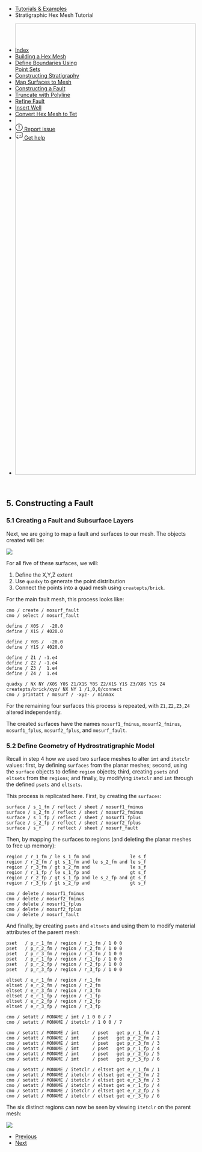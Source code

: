<!-- Begin breadcrumb -->
<ul class="uk-breadcrumb">
    <li><a href="{{ "/pages/tutorial/index.html" | relative_url }}">Tutorials &amp; Examples</a></li>
    <li><span>Stratigraphic Hex Mesh Tutorial</span></li>
</ul>
<!-- End breadcrumb -->

<!-- Begin image slideshow -->
<div class="uk-position-relative uk-visible-toggle uk-light" tabindex="-1" uk-slideshow>
    <ul class="uk-slideshow-items">
        <li>
            <img data-src="{{ "/pages/tutorial/stratigraphy/images/05_hex_01_fault_imt_itetclr.png" | relative_url }}" width="1800" height="1200" alt="" uk-cover uk-img="target: !.uk-slideshow-items">
        </li>
    </ul>
</div>
<!-- End image slideshow -->
<br/>

## 5. Constructing a Fault

### 5.1 Creating a Fault and Subsurface Layers

Next, we are going to map a fault and surfaces to our mesh. The objects created
will be:

![](images/05_fault_objects.png)

For all five of these surfaces, we will:

1. Define the X,Y,Z extent
2. Use `quadxy` to generate the point distribution
3. Connect the points into a quad mesh using `createpts/brick`.

For the main fault mesh, this process looks like:

```
cmo / create / mosurf_fault
cmo / select / mosurf_fault

define / X0S /  -20.0
define / X1S / 4020.0

define / Y0S /  -20.0
define / Y1S / 4020.0

define / Z1 / -1.e4
define / Z2 / -1.e4
define / Z3 /  1.e4
define / Z4 /  1.e4

quadxy / NX NY /X0S Y0S Z1/X1S Y0S Z2/X1S Y1S Z3/X0S Y1S Z4
createpts/brick/xyz/ NX NY 1 /1,0,0/connect
cmo / printatt / mosurf / -xyz- / minmax
```

For the remaining four surfaces this process is repeated, with `Z1,Z2,Z3,Z4`
altered independently.

The created surfaces have the names `mosurf1_fminus`, `mosurf2_fminus`,
`mosurf1_fplus`, `mosurf2_fplus`, and `mosurf_fault`.

### 5.2 Define Geometry of Hydrostratigraphic Model

Recall in step 4 how we used two surface meshes to alter `imt` and `itetclr`
values: first, by defining `surfaces` from the planar meshes; second, using the
`surface` objects to define `region` objects; third, creating `psets` and
`eltsets` from the `regions`; and finally, by modifying `itetclr` and `imt`
through the defined `psets` and `eltsets`.

This process is replicated here. First, by creating the `surfaces`:

```
surface / s_1_fm / reflect / sheet / mosurf1_fminus
surface / s_2_fm / reflect / sheet / mosurf2_fminus
surface / s_1_fp / reflect / sheet / mosurf1_fplus
surface / s_2_fp / reflect / sheet / mosurf2_fplus
surface / s_f    / reflect / sheet / mosurf_fault
```

Then, by mapping the surfaces to regions (and deleting the planar meshes to
free up memory):

```
region / r_1_fm / le s_1_fm and               le s_f
region / r_2_fm / gt s_1_fm and le s_2_fm and le s_f
region / r_3_fm / gt s_2_fm and               le s_f
region / r_1_fp / le s_1_fp and               gt s_f
region / r_2_fp / gt s_1_fp and le s_2_fp and gt s_f
region / r_3_fp / gt s_2_fp and               gt s_f

cmo / delete / mosurf1_fminus
cmo / delete / mosurf2_fminus
cmo / delete / mosurf1_fplus
cmo / delete / mosurf2_fplus
cmo / delete / mosurf_fault
```

And finally, by creating `psets` and `eltsets` and using them to modify material
attributes of the parent mesh:

```
pset   / p_r_1_fm / region / r_1_fm / 1 0 0
pset   / p_r_2_fm / region / r_2_fm / 1 0 0
pset   / p_r_3_fm / region / r_3_fm / 1 0 0
pset   / p_r_1_fp / region / r_1_fp / 1 0 0
pset   / p_r_2_fp / region / r_2_fp / 1 0 0
pset   / p_r_3_fp / region / r_3_fp / 1 0 0

eltset / e_r_1_fm / region / r_1_fm
eltset / e_r_2_fm / region / r_2_fm
eltset / e_r_3_fm / region / r_3_fm
eltset / e_r_1_fp / region / r_1_fp
eltset / e_r_2_fp / region / r_2_fp
eltset / e_r_3_fp / region / r_3_fp

cmo / setatt / MONAME / imt / 1 0 0 / 7
cmo / setatt / MONAME / itetclr / 1 0 0 / 7

cmo / setatt / MONAME / imt     / pset   get p_r_1_fm / 1
cmo / setatt / MONAME / imt     / pset   get p_r_2_fm / 2
cmo / setatt / MONAME / imt     / pset   get p_r_3_fm / 3
cmo / setatt / MONAME / imt     / pset   get p_r_1_fp / 4
cmo / setatt / MONAME / imt     / pset   get p_r_2_fp / 5
cmo / setatt / MONAME / imt     / pset   get p_r_3_fp / 6

cmo / setatt / MONAME / itetclr / eltset get e_r_1_fm / 1
cmo / setatt / MONAME / itetclr / eltset get e_r_2_fm / 2
cmo / setatt / MONAME / itetclr / eltset get e_r_3_fm / 3
cmo / setatt / MONAME / itetclr / eltset get e_r_1_fp / 4
cmo / setatt / MONAME / itetclr / eltset get e_r_2_fp / 5
cmo / setatt / MONAME / itetclr / eltset get e_r_3_fp / 6
```

The six distinct regions can now be seen by viewing `itetclr` on the
parent mesh:

![](images/05_hex_01_fault_imt_itetclr.png)


<!-- Next / Prev -->
<ul class="uk-pagination">
    <li><a href="{{ "/pages/tutorial/stratigraphy/step_04.html" | relative_url }}"><span class="uk-margin-small-right" uk-pagination-previous></span> Previous</a></li>
    <li class="uk-margin-auto-left"><a href="{{ "/pages/tutorial/stratigraphy/step_06.html" | relative_url }}">Next <span class="uk-margin-small-left" uk-pagination-next></span></a></li>
</ul>

<!-- Sidebar -->
<div class="tm-sidebar-right uk-visible@l">
    <div uk-sticky="offset: 160" class="uk-sticky uk-active uk-sticky-fixed" style="position: fixed; top: 160px; width: 200px;">
        <ul uk-scrollspy-nav="closest: li; scroll: true; offset: 100" class="uk-nav uk-nav-default tm-nav uk-nav-parent-icon">
            <li class=""><a href="{{ "/pages/tutorial/stratigraphy/index.html" | relative_url }}">Index</a></li>
            <li class=""><a href="{{ "/pages/tutorial/stratigraphy/step_01.html" | relative_url }}">Building a Hex Mesh</a></li>
            <li class=""><a href="{{ "/pages/tutorial/stratigraphy/step_02.html" | relative_url }}">Define Boundaries Using Point Sets</a></li>
            <li class=""><a href="{{ "/pages/tutorial/stratigraphy/step_03.html" | relative_url }}">Constructing Stratigraphy</a></li>
            <li class=""><a href="{{ "/pages/tutorial/stratigraphy/step_04.html" | relative_url }}">Map Surfaces to Mesh</a></li>
            <li class="uk-active"><a href="#5-constructing-a-fault">Constructing a Fault</a></li>
            <li class=""><a href="{{ "/pages/tutorial/stratigraphy/step_06.html" | relative_url }}">Truncate with Polyline</a></li>
            <li class=""><a href="{{ "/pages/tutorial/stratigraphy/step_07.html" | relative_url }}">Refine Fault</a></li>
            <li class=""><a href="{{ "/pages/tutorial/stratigraphy/step_08.html" | relative_url }}">Insert Well</a></li>
            <li class=""><a href="{{ "/pages/tutorial/stratigraphy/step_09.html" | relative_url }}">Convert Hex Mesh to Tet</a></li>
            <li class="uk-nav-divider"></li>
            <!---->
            <li><a href="https://github.com/lanl/LaGriT/issues" target="_blank"><span uk-icon="icon: warning" class="uk-margin-small-right uk-icon"><svg width="20" height="20" viewBox="0 0 20 20" xmlns="http://www.w3.org/2000/svg" data-svg="warning"><circle cx="10" cy="14" r="1"></circle><circle fill="none" stroke="#000" stroke-width="1.1" cx="10" cy="10" r="9"></circle><path d="M10.97,7.72 C10.85,9.54 10.56,11.29 10.56,11.29 C10.51,11.87 10.27,12 9.99,12 C9.69,12 9.49,11.87 9.43,11.29 C9.43,11.29 9.16,9.54 9.03,7.72 C8.96,6.54 9.03,6 9.03,6 C9.03,5.45 9.46,5.02 9.99,5 C10.53,5.01 10.97,5.44 10.97,6 C10.97,6 11.04,6.54 10.97,7.72 L10.97,7.72 Z"></path></svg></span> <span class="uk-text-middle">Report issue</span></a></li>
            <li><a href="mailto:lagrit-dev@lanl.gov" target="_blank"><span uk-icon="icon: commenting" class="uk-margin-small-right uk-icon"><svg width="20" height="20" viewBox="0 0 20 20" xmlns="http://www.w3.org/2000/svg" data-svg="commenting"><polygon fill="none" stroke="#000" points="1.5,1.5 18.5,1.5 18.5,13.5 10.5,13.5 6.5,17.5 6.5,13.5 1.5,13.5"></polygon><circle cx="10" cy="8" r="1"></circle><circle cx="6" cy="8" r="1"></circle><circle cx="14" cy="8" r="1"></circle></svg></span> <span class="uk-text-middle">Get help</span></a></li>
        </ul>
    </div>
</div>